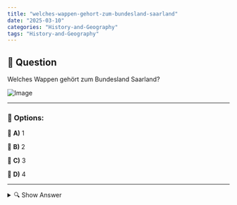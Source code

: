 ```yaml
---
title: "welches-wappen-gehort-zum-bundesland-saarland"
date: "2025-03-10"
categories: "History-and-Geography"
tags: "History-and-Geography"
---
```


## 📌 **Question**

Welches Wappen gehört zum Bundesland Saarland?

![Image](https://www.einbuergerungstest-online.de/img/fragen/411.png)

---

### 📝 **Options:**

🔘 **A)** 1

🔘 **B)** 2

🔘 **C)** 3

🔘 **D)** 4

---

<details>
  <summary>🔍 Show Answer</summary>

  <p>
💡  <b>Correct Answer:</b>  d
  </p>
  <p>
    📖<b>Explanation:</b>
    Das Saarland ist ein westliches Bundesland Deutschlands mit einer einzigartigen Geschichte und Kultur. Das offizielle Wappen des Saarlandes zeigt einen roten Schild mit einem silbernen Alligator als zentrales Symbol, um die industrielle Vergangenheit und die Verbindung zur Natur zu betonen. Zusätzlich sind im Wappen blaue Wellen dargestellt, die die Flüsse und Gewässer der Region symbolisieren. Diese spezifischen Elemente helfen dabei, das korrekte Wappen aus den gegebenen Optionen auszuwählen.
  </p>
</details>
